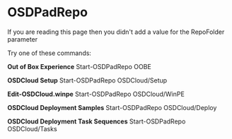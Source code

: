 # OSDPadRepo

If you are reading this page then you didn't add a value for the RepoFolder parameter

Try one of these commands:

**Out of Box Experience**
Start-OSDPadRepo OOBE

**OSDCloud Setup**
Start-OSDPadRepo OSDCloud/Setup

**Edit-OSDCloud.winpe**
Start-OSDPadRepo OSDCloud/WinPE

**OSDCloud Deployment Samples**
Start-OSDPadRepo OSDCloud/Deploy

**OSDCloud Deployment Task Sequences**
Start-OSDPadRepo OSDCloud/Tasks